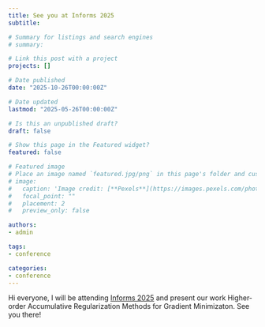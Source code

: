```yaml
---
title: See you at Informs 2025
subtitle: 

# Summary for listings and search engines
# summary: 

# Link this post with a project
projects: []

# Date published
date: "2025-10-26T00:00:00Z"

# Date updated
lastmod: "2025-05-26T00:00:00Z"

# Is this an unpublished draft?
draft: false

# Show this page in the Featured widget?
featured: false

# Featured image
# Place an image named `featured.jpg/png` in this page's folder and customize its options here.
# image:
#   caption: 'Image credit: [**Pexels**](https://images.pexels.com/photos/5598288/pexels-photo-5598288.jpeg?auto=compress&cs=tinysrgb&dpr=3&h=750&w=1260)'
#   focal_point: ""
#   placement: 2
#   preview_only: false

authors:
- admin

tags:
- conference

categories:
- conference
---
```


Hi everyone, I will be attending [Informs 2025](https://meetings.informs.org/wordpress/annual/) and present our work Higher-order Accumulative Regularization Methods for Gradient Minimizaton. See you there!
<!-- 
## License

Copyright 2021-present [Yao Ji](https://yaoji.netlify.com/).

Released under the [MIT](https://github.com/wowchemy/wowchemy-hugo-modules/blob/master/LICENSE.md) license. -->
